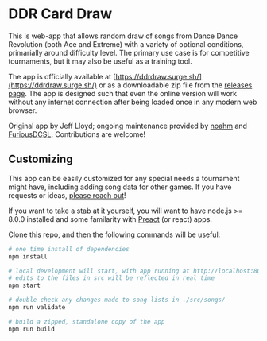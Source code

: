 # DDR Card Draw

This is web-app that allows random draw of songs from Dance Dance Revolution (both Ace and Extreme)
with a variety of optional conditions, primarially around difficulty level. The primary use case is
for competitive tournaments, but it may also be useful as a training tool.

The app is officially available at [https://ddrdraw.surge.sh/](https://ddrdraw.surge.sh/)
or as a downloadable zip file from the [releases page](https://github.com/noahm/DDRCardDraw/releases).
The app is designed such that even the online version will work without any internet connection after
being loaded once in any modern web browser.

Original app by Jeff Lloyd; ongoing maintenance provided by [noahm](https://github.com/noahm)
and [FuriousDCSL](https://github.com/FuriousDCSL). Contributions are welcome!

## Customizing
This app can be easily customized for any special needs a tournament might have, including adding song
data for other games. If you have requests or ideas, [please reach out](https://m.me/noah.manneschmidt)!

If you want to take a stab at it yourself, you will want to have node.js >= 8.0.0 installed and some
familarity with [Preact](https://github.com/developit/preact) (or react) apps.

Clone this repo, and then the following commands will be useful:

```sh
# one time install of dependencies
npm install

# local development will start, with app running at http://localhost:8080/
# edits to the files in src will be reflected in real time
npm start

# double check any changes made to song lists in ./src/songs/
npm run validate

# build a zipped, standalone copy of the app
npm run build
```
